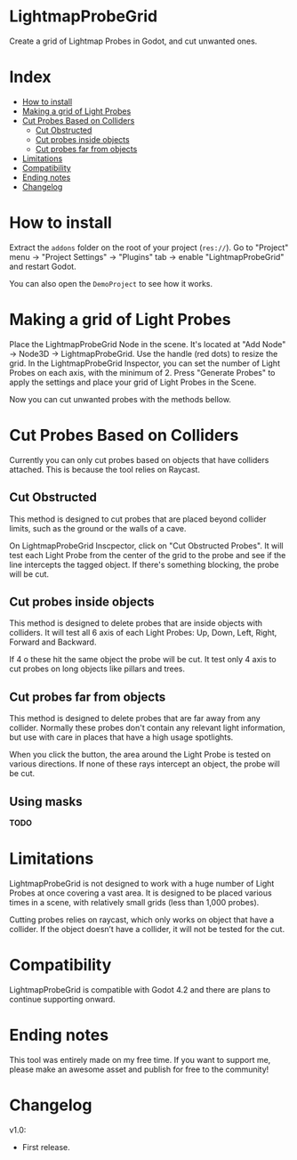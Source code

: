 # LightmapProbeGrid
Create a grid of Lightmap Probes in Godot, and cut unwanted ones.

# Index
 * [How to install](#how-to-install)
 * [Making a grid of Light Probes](#making-a-grid-of-light-probes)
 * [Cut Probes Based on Colliders](#cut-probes-based-on-colliders)
   * [Cut Obstructed](#cut-obstructed)
   * [Cut probes inside objects](#cut-probes-inside-objects)
   * [Cut probes far from objects](#cut-probes-far-from-objects)
 * [Limitations](#limitations)
 * [Compatibility](#compatibility)
 * [Ending notes](#ending-notes)
 * [Changelog](#changelog)

# How to install
Extract the `addons` folder on the root of your project (`res://`). Go to "Project" menu -> "Project Settings" -> "Plugins" tab -> enable "LightmapProbeGrid" and restart Godot.

You can also open the `DemoProject` to see how it works.

# Making a grid of Light Probes
Place the LightmapProbeGrid Node in the scene. It's located at "Add Node" -> Node3D -> LightmapProbeGrid.
Use the handle (red dots) to resize the grid.
In the LightmapProbeGrid Inspector, you can set the number of Light Probes on each axis, with the minimum of 2. Press "Generate Probes" to apply the settings and place your grid of Light Probes in the Scene.

Now you can cut unwanted probes with the methods bellow.

# Cut Probes Based on Colliders
Currently you can only cut probes based on objects that have colliders attached. This is because the tool relies on Raycast.

## Cut Obstructed
This method is designed to cut probes that are placed beyond collider limits, such as the ground or the walls of a cave. 

On LightmapProbeGrid Inscpector, click on "Cut Obstructed Probes". It will test each Light Probe from the center of the grid to the probe and see if the line intercepts the tagged object. If there's something blocking, the probe will be cut.

## Cut probes inside objects
This method is designed to delete probes that are inside objects with colliders. It will test all 6 axis of each Light Probes: Up, Down, Left, Right, Forward and Backward. 

If 4 o these hit the same object the probe will be cut. It test only 4 axis to cut probes on long objects like pillars and trees.

## Cut probes far from objects
This method is designed to delete probes that are far away from any collider. Normally these probes don't contain any relevant light information, but use with care in places that have a high usage spotlights.

When you click the button, the area around the Light Probe is tested on various directions. If none of these rays intercept an object, the probe will be cut.

## Using masks
**TODO**

# Limitations
LightmapProbeGrid is not designed to work with a huge number of Light Probes at once covering a vast area. It is designed to be placed various times in a scene, with relatively small grids (less than 1,000 probes).

Cutting probes relies on raycast, which only works on object that have a collider. If the object doesn’t have a collider, it will not be tested for the cut.

# Compatibility
LightmapProbeGrid is compatible with Godot 4.2 and there are plans to continue supporting onward.

# Ending notes
This tool was entirely made on my free time. If you want to support me, please make an awesome asset and publish for free to the community!

# Changelog
v1.0:
-	First release.
